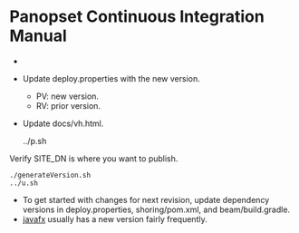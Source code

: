 # Panopset Continuous Integration Manual


* 
* Update deploy.properties with the new version.
  * PV: new version.
  * RV: prior version.
* Update docs/vh.html.


    ../p.sh


Verify SITE_DN is where you want to publish.
 

    ./generateVersion.sh
    ../u.sh
 
 


    


* To get started with changes for next revision, update dependency versions in deploy.properties, shoring/pom.xml, and beam/build.gradle.
* [javafx](https://mvnrepository.com/artifact/org.openjfx/javafx-fxml) usually has a new version fairly frequently.